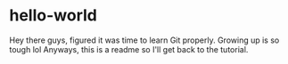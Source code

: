 # hello-world
Hey there guys, figured it was time to learn Git properly. Growing up is so tough lol Anyways, this is a readme so I'll get back to the tutorial.
